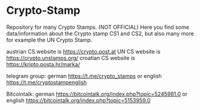 # Crypto-Stamp
Repository for many Crypto Stamps. (NOT OFFICIAL)
Here you find some data/information about the Crypto stamp CS1 and CS2, but also many more for example the UN Crypto Stamp.
 
austrian CS website is https://crypto.post.at 
UN CS website is https://crypto.unstamps.org/
croatian CS website is https://kripto.posta.hr/marka/

telegram group: german https://t.me/crypto_stamps or english https://t.me/cryptostampenglish

Bitcointalk: german https://bitcointalk.org/index.php?topic=5245981.0 or english https://bitcointalk.org/index.php?topic=5153959.0
